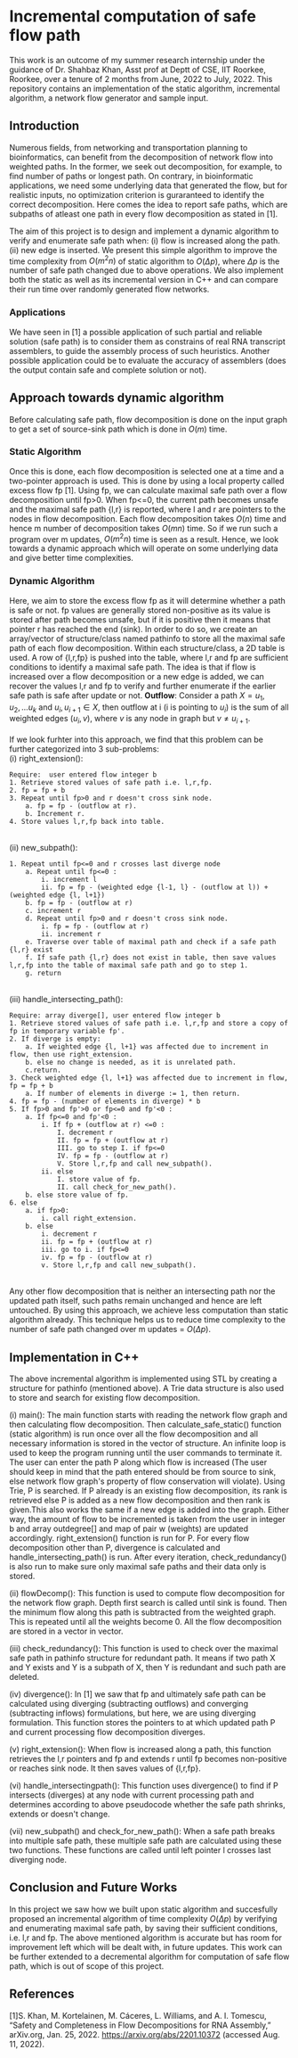 # Incremental computation of safe flow path

This work is an outcome of my summer research internship under the guidance of Dr. Shahbaz Khan, Asst prof at Deptt of CSE, IIT Roorkee, Roorkee, over a tenure of 2 months from June, 2022 to July, 2022. This repository contains an implementation of the static algorithm, incremental algorithm, a network flow generator and sample input.

## Introduction

Numerous fields, from networking and transportation planning to bioinformatics, can benefit from the decomposition of network flow into weighted paths. In the former, we seek out decomposition, for example, to find number of paths or longest path. On contrary, in bioinformatic applications, we need some underlying data that generated the flow, but for realistic inputs, no optimization criterion is guraranteed to identify the correct decomposition. Here comes the idea to report safe paths, which are subpaths of atleast one path in every flow decomposition as stated in [1].

The aim of this project is to design and implement a dynamic algorithm to verify and enumerate safe path when:
(i) flow is increased along the path.
(ii) new edge is inserted.
We present this simple algorithm to improve the time complexity from $O(m^2n)$ of static algorithm to $O(Δp)$, where $Δp$ is the number of safe path changed due to above operations. We also implement both the static as well as its incremental version in C++ and can compare their run time over randomly generated flow networks.

### Applications

We have seen in [1] a possible application of such partial and reliable solution (safe path) is to consider them as constrains of real RNA transcript assemblers, to guide the assembly process of such heuristics. Another possible application could be to evaluate the accuracy of assemblers (does the output contain safe and complete solution or not).

## Approach towards dynamic algorithm

Before calculating safe path, flow decomposition is done on the input graph to get a set of source-sink path which is done in $O(m)$ time.

### Static Algorithm

Once this is done, each flow decomposition is selected one at a time and a two-pointer approach is used. This is done by using a local property called excess flow fp [1]. Using fp, we can calculate maximal safe path over a flow decomposition until fp>0. When fp<=0, the current path becomes unsafe and the maximal safe path {l,r} is reported, where l and r are pointers to the nodes in flow decomposition. Each flow decomposition takes $O(n)$ time and hence m number of decomposition takes $O(mn)$ time. So if we run such a program over m updates, $O(m^2n)$ time is seen as a result. Hence, we look towards a dynamic approach which will operate on some underlying data and give better time complexities.

### Dynamic Algorithm

Here, we aim to store the excess flow fp as it will determine whether a path is safe or not. fp values are generally stored non-positive as its value is stored after path becomes unsafe, but if it is positive then it means that pointer r has reached the end (sink). In order to do so, we create an array/vector of structure/class named pathinfo to store all the maximal safe path of each flow decomposition. Within each structure/class, a 2D table is used. A row of {l,r,fp} is pushed into the table, where l,r and fp are sufficient conditions to identify a maximal safe path. The idea is that if flow is increased over a flow decomposition or a new edge is added, we can recover the values l,r and fp to verify and further enumerate if the earlier safe path is safe after update or not. **Outflow**: Consider a path $X ={u_1,u_2,...u_k}$ and ${u_i},{u_{i+1}}∈X$, then outflow at i (i is pointing to ${u_i}$) is the sum of all weighted edges $(u_i,v)$, where ${v}$ is any node in graph but ${v≠u_{i+1}}$. <br>
<br>
If we look furhter into this approach, we find that this problem can be further categorized into 3 sub-problems:
<br>(i) right_extension():

```
Require:  user entered flow integer b
1. Retrieve stored values of safe path i.e. l,r,fp.
2. fp = fp + b
3. Repeat until fp>0 and r doesn't cross sink node.
    a. fp = fp - (outflow at r).
    b. Increment r.
4. Store values l,r,fp back into table.
```

<br>(ii) new_subpath():

```
1. Repeat until fp<=0 and r crosses last diverge node
    a. Repeat until fp<=0 :
        i. increment l
        ii. fp = fp - (weighted edge {l-1, l} - (outflow at l)) + (weighted edge {l, l+1})
    b. fp = fp - (outflow at r)
    c. increment r
    d. Repeat until fp>0 and r doesn't cross sink node.
        i. fp = fp - (outflow at r)
        ii. increment r
    e. Traverse over table of maximal path and check if a safe path {l,r} exist
    f. If safe path {l,r} does not exist in table, then save values l,r,fp into the table of maximal safe path and go to step 1.
    g. return
```

<br>(iii) handle_intersecting_path():

```
Require: array diverge[], user entered flow integer b
1. Retrieve stored values of safe path i.e. l,r,fp and store a copy of fp in temporary variable fp'.
2. If diverge is empty:
    a. If weighted edge {l, l+1} was affected due to increment in flow, then use right_extension.
    b. else no change is needed, as it is unrelated path.
    c.return.
3. Check weighted edge {l, l+1} was affected due to increment in flow, fp = fp + b
    a. If number of elements in diverge := 1, then return.
4. fp = fp - (number of elements in diverge) * b
5. If fp>0 and fp'>0 or fp<=0 and fp'<0 :
    a. If fp<=0 and fp'<0 :
        i. If fp + (outflow at r) <=0 :
            I. decrement r
            II. fp = fp + (outflow at r)
            III. go to step I. if fp<=0
            IV. fp = fp - (outflow at r)
            V. Store l,r,fp and call new_subpath().
        ii. else
            I. store value of fp.
            II. call check_for_new_path().
    b. else store value of fp.
6. else
    a. if fp>0:
        i. call right_extension.
    b. else
        i. decrement r
        ii. fp = fp + (outflow at r)
        iii. go to i. if fp<=0
        iv. fp = fp - (outflow at r)
        v. Store l,r,fp and call new_subpath().
```

<br>Any other flow decomposition that is neither an intersecting path nor the updated path itself, such paths remain unchanged and hence are left untouched. By using this approach, we achieve less computation than static algorithm already. This technique helps us to reduce time complexity to the number of safe path changed over m updates = $O(Δp)$.

## Implementation in C++

The above incremental algorithm is implemented using STL by creating a structure for pathinfo (mentioned above). A Trie data structure is also used to store and search for existing flow decomposition.<p>
(i) main(): The main function starts with reading the network flow graph and then calculating flow decomposition. Then calculate_safe_static() function (static algorithm) is run once over all the flow decomposition and all necessary information is stored in the vector of structure. An infinite loop is used to keep the program running until the user commands to terminate it. The user can enter the path P along which flow is increased (The user should keep in mind that the path entered should be from source to sink, else network flow graph's property of flow conservation will violate). Using Trie, P is searched. If P already is an existing flow decomposition, its rank is retrieved else P is added as a new flow decomposition and then rank is given.This also works the same if a new edge is added into the graph. Either way, the amount of flow to be incremented is taken from the user in integer b and array outdegree[] and map of pair w (weights) are updated accordingly. right_extension() function is run for P. For every flow decomposition other than P, divergence is calculated and handle_intersecting_path() is run. After every iteration, check_redundancy() is also run to make sure only maximal safe paths and their data only is stored.</p>
<p>
(ii) flowDecomp(): This function is used to compute flow decomposition for the network flow graph. Depth first search is called until sink is found. Then the minimum flow along this path is subtracted from the weighted graph. This is repeated until all the weights become 0. All the flow decomposition are stored in a vector in vector.</p>
<p>
(iii) check_redundancy(): This function is used to check over the maximal safe path in pathinfo structure for redundant path. It means if two path X and Y exists and Y is a subpath of X, then Y is redundant and such path are deleted.</p>

<p>(iv) divergence(): In [1] we saw that fp and ultimately safe path can be calculated using diverging (subtracting outflows) and converging (subtracting inflows) formulations, but here, we are using diverging formulation. This function stores the pointers to at which updated path P and current processing flow decomposition diverges.
</p>
<p>(v) right_extension(): When flow is increased along a path, this function retrieves the l,r pointers and fp and extends r until fp becomes non-positive or reaches sink node. It then saves values of {l,r,fp}.</p>

<p>(vi) handle_intersectingpath(): This function uses divergence() to find if P intersects (diverges) at any node with current processing path and determines according to above pseudocode whether the safe path shrinks, extends or doesn't change.</p>

<p>(vii) new_subpath() and check_for_new_path(): When a safe path breaks into multiple safe path, these multiple safe path are calculated using these two functions. These functions are called until left pointer l crosses last diverging node.</p>

## Conclusion and Future Works

In this project we saw how we built upon static algorithm and succesfully proposed an incremental algorithm of time complexity $O(Δp)$ by verifying and enumerating maximal safe path, by saving their sufficient conditions, i.e. l,r and fp. The above mentioned algorithm is accurate but has room for improvement left which will be dealt with, in future updates. This work can be further extended to a decremental algorithm for computation of safe flow path, which is out of scope of this project.

## References

[1]S. Khan, M. Kortelainen, M. Cáceres, L. Williams, and A. I. Tomescu, “Safety and Completeness in Flow Decompositions for RNA Assembly,” arXiv.org, Jan. 25, 2022. https://arxiv.org/abs/2201.10372 (accessed Aug. 11, 2022).
